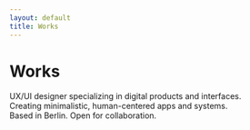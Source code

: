 ```yaml
---
layout: default
title: Works
---
```


<h1>Works</h1>
<div class="intro-hero">
  <p>UX/UI designer specializing in digital products and interfaces.<br>
  Creating minimalistic, human-centered apps and systems.<br>
  Based in Berlin. Open for collaboration.</p>
</div>

<div class="projects-section">
  <!-- Projects go here -->
</div>
